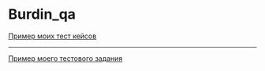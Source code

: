 # Burdin_qa

[Пример моих тест кейсов](https://docs.google.com/spreadsheets/d/1r_C3FFD1XBKy55VSzpnCS6Y4ltYY-Sm_JRrjDir-BDc/edit?usp=sharing)

---

[Пример моего тестового задания](https://docs.google.com/spreadsheets/d/1sM8BRmHrNOuVOXp1Woh_CkSf4n2uSL6vhxHTvxlw4c8/edit?usp=sharing)
